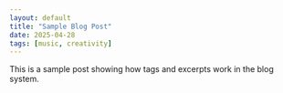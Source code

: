 ```yaml
---
layout: default
title: "Sample Blog Post"
date: 2025-04-28
tags: [music, creativity]
---
```


This is a sample post showing how tags and excerpts work in the blog system.
